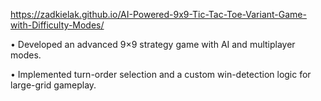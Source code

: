 https://zadkielak.github.io/AI-Powered-9x9-Tic-Tac-Toe-Variant-Game-with-Difficulty-Modes/

• Developed an advanced 9×9 strategy game with AI and multiplayer modes.

• Implemented turn-order selection and a custom win-detection logic for large-grid gameplay.
